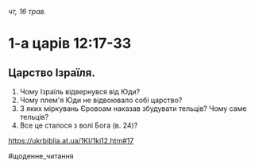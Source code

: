 
_чт, 16 трав._

# 1-а царів 12:17-33

## Царство Ізраїля.
1. Чому Ізраїль відвернувся від Юди?
2. Чому плем'я Юди не відвоювало собі царство?
3. З яких міркувань Єровоам наказав збудувати тельців? Чому саме тельців?
4. Все це сталося з волі Бога (в. 24)?

https://ukrbiblia.at.ua/1KI/1ki12.htm#17 

#щоденне_читання
